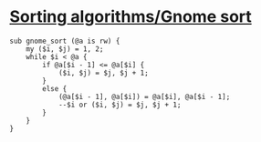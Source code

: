 [1]: http://rosettacode.org/wiki/Sorting_algorithms/Gnome_sort

# [Sorting algorithms/Gnome sort][1]

```perl6
sub gnome_sort (@a is rw) {
    my ($i, $j) = 1, 2;
    while $i < @a {
        if @a[$i - 1] <= @a[$i] {
            ($i, $j) = $j, $j + 1;
        }
        else {
            (@a[$i - 1], @a[$i]) = @a[$i], @a[$i - 1];
            --$i or ($i, $j) = $j, $j + 1;
        }
    }
}
```